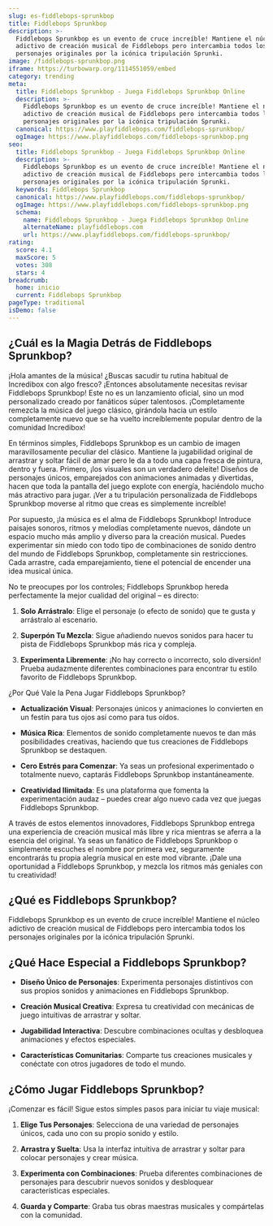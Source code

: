 ```yaml
---
slug: es-fiddlebops-sprunkbop
title: Fiddlebops Sprunkbop
description: >-
  Fiddlebops Sprunkbop es un evento de cruce increíble! Mantiene el núcleo
  adictivo de creación musical de Fiddlebops pero intercambia todos los
  personajes originales por la icónica tripulación Sprunki.
image: /fiddlebops-sprunkbop.png
iframe: https://turbowarp.org/1114551059/embed
category: trending
meta:
  title: Fiddlebops Sprunkbop - Juega Fiddlebops Sprunkbop Online
  description: >-
    Fiddlebops Sprunkbop es un evento de cruce increíble! Mantiene el núcleo
    adictivo de creación musical de Fiddlebops pero intercambia todos los
    personajes originales por la icónica tripulación Sprunki.
  canonical: https://www.playfiddlebops.com/fiddlebops-sprunkbop/
  ogImage: https://www.playfiddlebops.com/fiddlebops-sprunkbop.png
seo:
  title: Fiddlebops Sprunkbop - Juega Fiddlebops Sprunkbop Online
  description: >-
    Fiddlebops Sprunkbop es un evento de cruce increíble! Mantiene el núcleo
    adictivo de creación musical de Fiddlebops pero intercambia todos los
    personajes originales por la icónica tripulación Sprunki.
  keywords: Fiddlebops Sprunkbop
  canonical: https://www.playfiddlebops.com/fiddlebops-sprunkbop/
  ogImage: https://www.playfiddlebops.com/fiddlebops-sprunkbop.png
  schema:
    name: Fiddlebops Sprunkbop - Juega Fiddlebops Sprunkbop Online
    alternateName: playfiddlebops.com
    url: https://www.playfiddlebops.com/fiddlebops-sprunkbop/
rating:
  score: 4.1
  maxScore: 5
  votes: 308
  stars: 4
breadcrumb:
  home: inicio
  current: Fiddlebops Sprunkbop
pageType: traditional
isDemo: false
---
```


## ¿Cuál es la Magia Detrás de Fiddlebops Sprunkbop?

¡Hola amantes de la música! ¿Buscas sacudir tu rutina habitual de Incredibox con algo fresco? ¡Entonces absolutamente necesitas revisar Fiddlebops Sprunkbop! Este no es un lanzamiento oficial, sino un mod personalizado creado por fanáticos súper talentosos. ¡Completamente remezcla la música del juego clásico, girándola hacia un estilo completamente nuevo que se ha vuelto increíblemente popular dentro de la comunidad Incredibox!

En términos simples, Fiddlebops Sprunkbop es un cambio de imagen maravillosamente peculiar del clásico. Mantiene la jugabilidad original de arrastrar y soltar fácil de amar pero le da a todo una capa fresca de pintura, dentro y fuera. Primero, ¡los visuales son un verdadero deleite! Diseños de personajes únicos, emparejados con animaciones animadas y divertidas, hacen que toda la pantalla del juego explote con energía, haciéndolo mucho más atractivo para jugar. ¡Ver a tu tripulación personalizada de Fiddlebops Sprunkbop moverse al ritmo que creas es simplemente increíble!

Por supuesto, ¡la música es el alma de Fiddlebops Sprunkbop! Introduce paisajes sonoros, ritmos y melodías completamente nuevos, dándote un espacio mucho más amplio y diverso para la creación musical. Puedes experimentar sin miedo con todo tipo de combinaciones de sonido dentro del mundo de Fiddlebops Sprunkbop, completamente sin restricciones. Cada arrastre, cada emparejamiento, tiene el potencial de encender una idea musical única.

No te preocupes por los controles; Fiddlebops Sprunkbop hereda perfectamente la mejor cualidad del original – es directo:

1. **Solo Arrástralo**: Elige el personaje (o efecto de sonido) que te gusta y arrástralo al escenario.

1. **Superpón Tu Mezcla**: Sigue añadiendo nuevos sonidos para hacer tu pista de Fiddlebops Sprunkbop más rica y compleja.

1. **Experimenta Libremente**: ¡No hay correcto o incorrecto, solo diversión! Prueba audazmente diferentes combinaciones para encontrar tu estilo favorito de Fiddlebops Sprunkbop.

¿Por Qué Vale la Pena Jugar Fiddlebops Sprunkbop?

- **Actualización Visual**: Personajes únicos y animaciones lo convierten en un festín para tus ojos así como para tus oídos.

- **Música Rica**: Elementos de sonido completamente nuevos te dan más posibilidades creativas, haciendo que tus creaciones de Fiddlebops Sprunkbop se destaquen.

- **Cero Estrés para Comenzar**: Ya seas un profesional experimentado o totalmente nuevo, captarás Fiddlebops Sprunkbop instantáneamente.

- **Creatividad Ilimitada**: Es una plataforma que fomenta la experimentación audaz – puedes crear algo nuevo cada vez que juegas Fiddlebops Sprunkbop.

A través de estos elementos innovadores, Fiddlebops Sprunkbop entrega una experiencia de creación musical más libre y rica mientras se aferra a la esencia del original. Ya seas un fanático de Fiddlebops Sprunkbop o simplemente escuches el nombre por primera vez, seguramente encontrarás tu propia alegría musical en este mod vibrante. ¡Dale una oportunidad a Fiddlebops Sprunkbop, y mezcla los ritmos más geniales con tu creatividad!

## ¿Qué es Fiddlebops Sprunkbop?

Fiddlebops Sprunkbop es un evento de cruce increíble! Mantiene el núcleo adictivo de creación musical de Fiddlebops pero intercambia todos los personajes originales por la icónica tripulación Sprunki.

## ¿Qué Hace Especial a Fiddlebops Sprunkbop?

- **Diseño Único de Personajes**: Experimenta personajes distintivos con sus propios sonidos y animaciones en Fiddlebops Sprunkbop.

- **Creación Musical Creativa**: Expresa tu creatividad con mecánicas de juego intuitivas de arrastrar y soltar.

- **Jugabilidad Interactiva**: Descubre combinaciones ocultas y desbloquea animaciones y efectos especiales.

- **Características Comunitarias**: Comparte tus creaciones musicales y conéctate con otros jugadores de todo el mundo.

## ¿Cómo Jugar Fiddlebops Sprunkbop?

¡Comenzar es fácil! Sigue estos simples pasos para iniciar tu viaje musical:

1. **Elige Tus Personajes**: Selecciona de una variedad de personajes únicos, cada uno con su propio sonido y estilo.

1. **Arrastra y Suelta**: Usa la interfaz intuitiva de arrastrar y soltar para colocar personajes y crear música.

1. **Experimenta con Combinaciones**: Prueba diferentes combinaciones de personajes para descubrir nuevos sonidos y desbloquear características especiales.

1. **Guarda y Comparte**: Graba tus obras maestras musicales y compártelas con la comunidad.